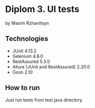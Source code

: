 # Diplom 3. UI tests
by Maxim Rzhanitsyn
## Technologies
 * JUnit 4.13.2
 * Selenium 4.8.0
 * RestAssured 5.3.0
 * Allure (JUnit and RestAssured) 2.20.0
 * Gson 2.10
## How to run
Just run tests from test.java directory.